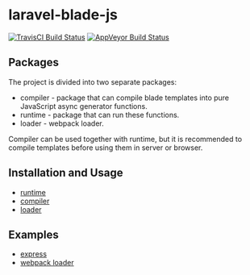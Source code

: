 # laravel-blade-js
[![TravisCI Build Status](https://travis-ci.org/Tarik02/laravel-blade-js.svg?branch=master)](https://travis-ci.org/Tarik02/laravel-blade-js)
[![AppVeyor Build Status](https://ci.appveyor.com/api/projects/status/f0an82rf5pdi4xl3/branch/master?svg=true)](https://ci.appveyor.com/project/Tarik02/laravel-blade-js/branch/master)

## Packages
The project is divided into two separate packages:
- compiler - package that can compile blade templates into pure JavaScript async generator functions.
- runtime - package that can run these functions.
- loader - webpack loader.

Compiler can be used together with runtime, but it is recommended to compile templates before using them in server or browser.

## Installation and Usage
- [runtime](https://github.com/Tarik02/packages/bladejs)
- [compiler](https://github.com/Tarik02/packages/bladejs-compiler)
- [loader](https://github.com/Tarik02/packages/bladejs-loader)

## Examples
- [express](https://github.com/Tarik02/examples/express)
- [webpack loader](https://github.com/Tarik02/examples/loader)

